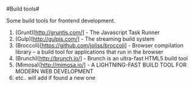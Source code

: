 #Build tools#

Some build tools for frontend development.

1. (Grunt)[http://gruntjs.com/] - The Javascript Task Runner
2. (Gulp)[http://gulpjs.com/] - The streaming build system
3. (Broccoli)[https://github.com/joliss/broccoli] - Browser compilation library – a build tool for applications that run in the browser
4. (Brunch)[http://brunch.io/] - Brunch is an ultra-fast HTML5 build tool
5. (Mimosa)[http://mimosa.io/] - A LIGHTNING-FAST BUILD TOOL FOR MODERN WEB DEVELOPMENT
6. etc.. will add if found a new one